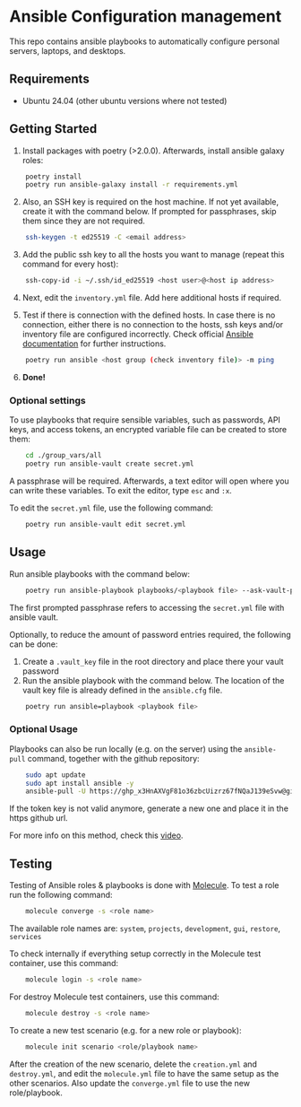 # Ansible Configuration management

This repo contains ansible playbooks to automatically configure personal servers, laptops, and desktops.

## Requirements

- Ubuntu 24.04 (other ubuntu versions where not tested)

## Getting Started

1. Install packages with poetry (>2.0.0). Afterwards, install ansible galaxy roles:

```bash
    poetry install
    poetry run ansible-galaxy install -r requirements.yml
```

2. Also, an SSH key is required on the host machine. If not yet available, create it with the command below. If prompted for passphrases, skip them since they are not required.

```bash
    ssh-keygen -t ed25519 -C <email address>
```

3. Add the public ssh key to all the hosts you want to manage (repeat this command for every host):

```bash
    ssh-copy-id -i ~/.ssh/id_ed25519 <host user>@<host ip address>
```

4. Next, edit the `inventory.yml` file. Add here additional hosts if required.

5. Test if there is connection with the defined hosts. In case there is no connection, either there is no connection to the hosts, ssh keys and/or inventory file are configured incorrectly. Check official [Ansible documentation](https://docs.ansible.com/ansible/latest/getting_started/index.html) for further instructions. 

```bash
    poetry run ansible <host group (check inventory file)> -m ping
```
6. **Done!**

### Optional settings

To use playbooks that require sensible variables, such as passwords, API keys, and access tokens, an encrypted variable file can be created to store them:

```bash
    cd ./group_vars/all
    poetry run ansible-vault create secret.yml
```
A passphrase will be required. Afterwards, a text editor will open where you can write these variables. To exit the editor, type `esc` and `:x`.

To edit the `secret.yml` file, use the following command:

```bash
    poetry run ansible-vault edit secret.yml
```

## Usage

Run ansible playbooks with the command below:

```bash
    poetry run ansible-playbook playbooks/<playbook file> --ask-vault-pass
```
The first prompted passphrase refers to accessing the `secret.yml` file with ansible vault.

Optionally, to reduce the amount of password entries required, the following can be done:
1. Create a `.vault_key` file in the root directory and place there your vault password
2. Run the ansible playbook with the command below. The location of the vault key file is already defined in the `ansible.cfg` file.

```bash
    poetry run ansible=playbook <playbook file>
```

### Optional Usage

Playbooks can also be run locally (e.g. on the server) using the `ansible-pull` command, together with the github repository:

<!-- TODO: remove token from ansible pull command -->
```bash
    sudo apt update
    sudo apt install ansible -y
    ansible-pull -U https://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@github.com/DiegoHeer/config_management.git
```
If the token key is not valid anymore, generate a new one and place it in the https github url.

For more info on this method, check this [video](https://www.youtube.com/watch?v=sn1HQq_GFNE&t=1715s).

## Testing

Testing of Ansible roles & playbooks is done with [Molecule](https://ansible.readthedocs.io/projects/molecule/).
To test a role run the following command:

```bash
    molecule converge -s <role name>
```
The available role names are: `system`, `projects`, `development`, `gui`, `restore`, `services`

To check internally if everything setup correctly in the Molecule test container, use this command: 

```bash
    molecule login -s <role name>
```

For destroy Molecule test containers, use this command:

```bash
    molecule destroy -s <role name>
```

To create a new test scenario (e.g. for a new role or playbook):

```bash
    molecule init scenario <role/playbook name>
```

After the creation of the new scenario, delete the `creation.yml` and `destroy.yml`, 
and edit the `molecule.yml` file to have the same setup as the other scenarios. 
Also update the `converge.yml` file to use the new role/playbook.
